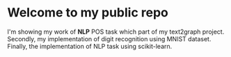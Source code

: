 # Welcome to my public repo
I'm showing my work of __NLP__ POS task which part of my text2graph project.
Secondly, my implementation of digit recognition using MNIST dataset.
Finally, the implementation of NLP task using scikit-learn.
